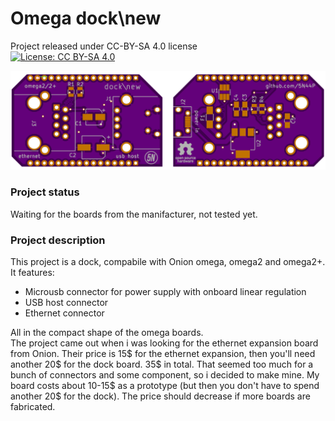 # Omega dock\new

Project released under CC-BY-SA 4.0 license  
[![License: CC BY-SA 4.0](https://img.shields.io/badge/License-CC%20BY--SA%204.0-lightgrey.svg)](http://creativecommons.org/licenses/by-sa/4.0/)

![Board 3D View](board/boards.png)


### Project status
Waiting for the boards from the manifacturer, not tested yet.

### Project description 
This project is a dock, compabile with Onion omega, omega2 and omega2+. It features:  
* Microusb connector for power supply with onboard linear regulation  
* USB host connector  
* Ethernet connector

All in the compact shape of the omega boards.  
The project came out when i was looking for the ethernet expansion board from Onion. 
Their price is 15$ for the ethernet expansion, then you'll need another 20$ for the dock board. 
35$ in total.
That seemed too much for a bunch of connectors and some component, so i decided to make mine.
My board costs about 10-15$ as a prototype (but then you don't have to spend another 20$ for the dock). 
The price should decrease if more boards are fabricated.
